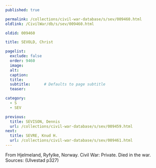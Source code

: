```yaml
---
published: true

permalink: /collections/civil-war-database/s/sev/009460.html
oldlink: /CivilWar/db/s/sev/009460.html

oldid: 009460

title: SEVOLD, Christ

pagelist:
  exclude: false
  order: 9460
  image: 
  alt:
  caption:
  title:
  subtitle:      # Defaults to page subtitle
  teaser:

category: 
  - S 
  - SEV

previous:
  title: SEVISON, Dennis
  url: /collections/civil-war-database/s/sev/009459.html  
next:
  title: SEVRE, Knud H.
  url: /collections/civil-war-database/s/sev/009461.html   
---
```

From Hjelmeland, Ryfylke, Norway. Civil War: Private. Died in the war. Sources: (Ulvestad p327)